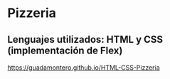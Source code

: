 # Pizzeria

## Lenguajes utilizados: HTML y CSS (implementación de Flex)

https://guadamontero.github.io/HTML-CSS-Pizzeria
